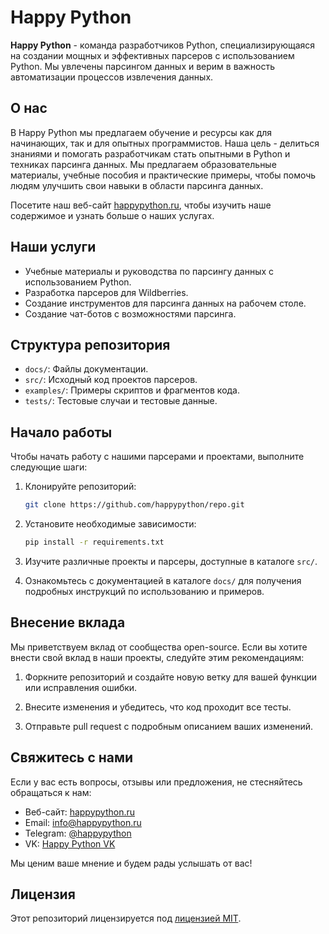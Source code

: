 # Happy Python

**Happy Python** - команда разработчиков Python, специализирующаяся на создании мощных и эффективных парсеров с использованием Python. Мы увлечены парсингом данных и верим в важность автоматизации процессов извлечения данных.

## О нас

В Happy Python мы предлагаем обучение и ресурсы как для начинающих, так и для опытных программистов. Наша цель - делиться знаниями и помогать разработчикам стать опытными в Python и техниках парсинга данных. Мы предлагаем образовательные материалы, учебные пособия и практические примеры, чтобы помочь людям улучшить свои навыки в области парсинга данных.

Посетите наш веб-сайт [happypython.ru](https://happypython.ru), чтобы изучить наше содержимое и узнать больше о наших услугах.

## Наши услуги

- Учебные материалы и руководства по парсингу данных с использованием Python.
- Разработка парсеров для Wildberries.
- Создание инструментов для парсинга данных на рабочем столе.
- Создание чат-ботов с возможностями парсинга.

## Структура репозитория

- `docs/`: Файлы документации.
- `src/`: Исходный код проектов парсеров.
- `examples/`: Примеры скриптов и фрагментов кода.
- `tests/`: Тестовые случаи и тестовые данные.

## Начало работы

Чтобы начать работу с нашими парсерами и проектами, выполните следующие шаги:

1. Клонируйте репозиторий:

   ```bash
   git clone https://github.com/happypython/repo.git
   ```

2. Установите необходимые зависимости:

   ```bash
   pip install -r requirements.txt
   ```

3. Изучите различные проекты и парсеры, доступные в каталоге `src/`.

4. Ознакомьтесь с документацией в каталоге `docs/` для получения подробных инструкций по использованию и примеров.

## Внесение вклада

Мы приветствуем вклад от сообщества open-source. Если вы хотите внести свой вклад в наши проекты, следуйте этим рекомендациям:

1. Форкните репозиторий и создайте новую ветку для вашей функции или исправления ошибки.

2. Внесите изменения и убедитесь, что код проходит все тесты.

3. Отправьте pull request с подробным описанием ваших изменений.

## Свяжитесь с нами

Если у вас есть вопросы, отзывы или предложения, не стесняйтесь обращаться к нам:

- Веб-сайт: [happypython.ru](https://happypython.ru)
- Email: info@happypython.ru
- Telegram: [@happypython](https://t.me/happypython_team)
- VK: [Happy Python VK](https://vk.com/happython)

Мы ценим ваше мнение и будем рады услышать от вас!

## Лицензия

Этот репозиторий лицензируется под [лицензией MIT](LICENSE).

[Happy Python Logo]: <> "Happy Python"
